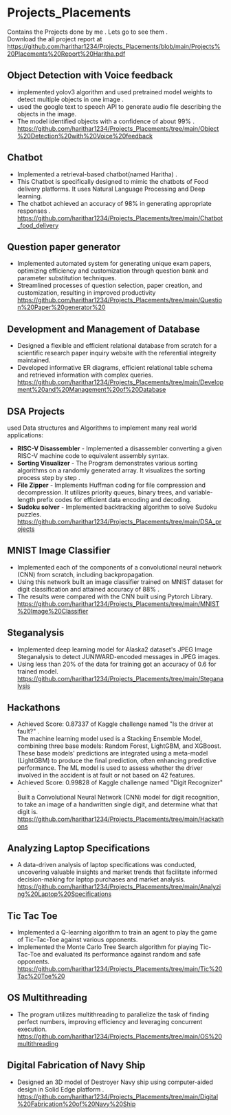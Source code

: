 # Projects_Placements
Contains the Projects done by me . Lets go to see them . <br>
Download the all project report at https://github.com/harithar1234/Projects_Placements/blob/main/Projects%20Placements%20Report%20Haritha.pdf 

## Object Detection with Voice feedback
* implemented yolov3 algorithm and used pretrained model weights to detect multiple objects in one image .
* used the google text to speech API to generate audio file describing the objects in the image. 
* The model identified objects with a confidence of about 99% .
https://github.com/harithar1234/Projects_Placements/tree/main/Object%20Detection%20with%20Voice%20feedback

## Chatbot
* Implemented a retrieval-based chatbot(named Haritha) .
* This Chatbot is specifically designed to mimic the chatbots of Food delivery platforms. It uses Natural Language Processing and Deep learning.
* The chatbot achieved an accuracy of 98% in generating appropriate responses . 
https://github.com/harithar1234/Projects_Placements/tree/main/Chatbot_food_delivery

## Question paper generator
* Implemented automated system for generating unique exam papers, optimizing efficiency and customization through question bank and parameter substitution techniques.
* Streamlined processes of question selection, paper creation, and customization, resulting in improved productivity
 https://github.com/harithar1234/Projects_Placements/tree/main/Question%20Paper%20generator%20

## Development and Management of Database
* Designed a flexible and efficient relational database from scratch for a scientific research paper inquiry website with the referential integreity maintained. 
* Developed informative ER diagrams, efficient relational table schema and retrieved information with complex queries.
  https://github.com/harithar1234/Projects_Placements/tree/main/Development%20and%20Management%20of%20Database

## DSA Projects 
used Data structures and Algorithms to implement many real world applications:<br>
* **RISC-V Disassembler** - Implemented a disassembler converting a given RISC-V machine code to equivalent assembly syntax.
* **Sorting Visualizer** -  The Program demonstrates various sorting algorithms on a randomly generated array. It visualizes the sorting process step by step .
* **File Zipper** - Implements Huffman coding for file compression and decompression. It utilizes priority queues, binary trees, and variable-length prefix codes for efficient data encoding and decoding.
* **Sudoku solver** - Implemented backtracking algorithm to solve Sudoku puzzles. <br>
https://github.com/harithar1234/Projects_Placements/tree/main/DSA_projects

## MNIST Image Classifier 
* Implemented each of the components of a convolutional neural network (CNN) from scratch, including backpropagation.  
* Using this network built an image classifier trained on MNIST dataset for digit classification and attained accuracy of 88% .
* The results were compared with the CNN built using Pytorch Library.<br> 
https://github.com/harithar1234/Projects_Placements/tree/main/MNIST%20Image%20Classifier

## Steganalysis 
* Implemented deep learning model for Alaska2 dataset's JPEG Image Steganalysis to detect JUNIWARD-encoded messages in JPEG images. 
* Using less than 20% of the data for training got an accuracy of 0.6 for trained model.<br>
https://github.com/harithar1234/Projects_Placements/tree/main/Steganalysis

## Hackathons
* Achieved Score: 0.87337 of  Kaggle challenge named "Is the driver at fault?" . <br>
The machine learning model used is a Stacking Ensemble Model, combining three base models: Random Forest, LightGBM, and XGBoost. These base models' predictions are integrated using a meta-model (LightGBM) to produce the final prediction, often enhancing predictive performance. The ML model is used to assess whether the driver involved in the accident is at fault or not based on 42 features. <br>
* Achieved Score: 0.99828 of  Kaggle challenge named "Digit Recognizer"  .<br>
  Built a Convolutional Neural Network (CNN) model for digit recognition, to take an image of a handwritten single digit, and determine what that digit is. <br>
https://github.com/harithar1234/Projects_Placements/tree/main/Hackathons

## Analyzing Laptop Specifications
* A data-driven analysis of laptop specifications was conducted, uncovering valuable insights and market trends that facilitate informed decision-making for laptop purchases and market analysis. <br>
https://github.com/harithar1234/Projects_Placements/tree/main/Analyzing%20Laptop%20Specifications

## Tic Tac Toe 
* Implemented a Q-learning algorithm to train an agent to play the game of Tic-Tac-Toe against various opponents.
* Implemented the Monte Carlo Tree Search algorithm for playing Tic-Tac-Toe and evaluated its performance against random and safe opponents.<br>
https://github.com/harithar1234/Projects_Placements/tree/main/Tic%20Tac%20Toe%20

## OS Multithreading 
* The program utilizes multithreading to parallelize the task of finding perfect numbers, improving efficiency and leveraging concurrent execution. <br>
https://github.com/harithar1234/Projects_Placements/tree/main/OS%20multithreading

## Digital Fabrication of Navy Ship
* Designed an 3D model of Destroyer Navy ship using computer-aided design in Solid Edge platform .<br>
https://github.com/harithar1234/Projects_Placements/tree/main/Digital%20Fabrication%20of%20Navy%20Ship

